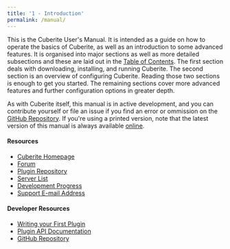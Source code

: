 ```yaml
---
title: '1 - Introduction'
permalink: /manual/
---
```

This is the Cuberite User's Manual. It is intended as a guide on how to operate the basics of Cuberite, as well as an introduction to some advanced features. It is organised into major sections as well as more detailed subsections and these are laid out in the [Table of Contents](#manual). The first section deals with downloading, installing, and running Cuberite. The second section is an overview of configuring Cuberite. Reading those two sections is enough to get you started. The remaining sections cover more advanced features and further configuration options in greater depth.

As with Cuberite itself, this manual is in active development, and you can contribute yourself or file an issue if you find an error or ommission on the [GitHub Repository](https://github.com/cuberite/users-manual). If you're using a printed version, note that the latest version of this manual is always available [online](/manual/).

#### Resources
- [Cuberite Homepage](http://cuberite.org/)
- [Forum](https://forum.cuberite.org/)
- [Plugin Repository](https://forum.cuberite.org/forum-2.html)
- [Server List](https://forum.cuberite.org/thread-1435.html)
- [Development Progress](https://forum.cuberite.org/thread-2146.html)
- [Support E-mail Address](mailto:support@cuberite.org)

#### Developer Resources
- [Writing your First Plugin](http://api-docs.cuberite.org/Writing-a-Cuberite-plugin.html)
- [Plugin API Documentation](http://api-docs.cuberite.org/)
- [GitHub Repository](https://github.com/cuberite/cuberite)
